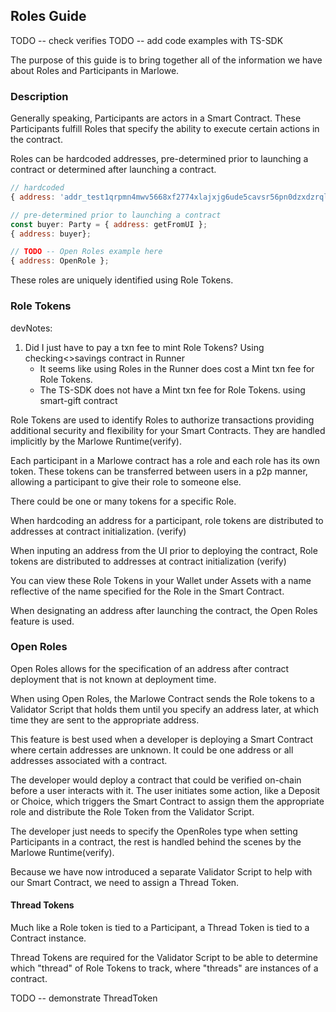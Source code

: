 ## Roles Guide

TODO -- check verifies
TODO -- add code examples with TS-SDK


The purpose of this guide is to bring together all of the information we have about Roles and Participants in Marlowe.

### Description

Generally speaking, Participants are actors in a Smart Contract. These Participants fulfill Roles that specify the ability to execute certain actions in the contract.

Roles can be hardcoded addresses, pre-determined prior to launching a contract or determined after launching a contract.

```js
// hardcoded
{ address: 'addr_test1qrpmn4mwv5668xf2774xlajxjg6ude5cavsr56pn0dzxdzrql5hfz3tpzvdhkdsuc8p8q0xtztpr58emf9jlgf99xdmq7pkl99'};

// pre-determined prior to launching a contract
const buyer: Party = { address: getFromUI };
{ address: buyer};

// TODO -- Open Roles example here
{ address: OpenRole };
```

These roles are uniquely identified using Role Tokens.

### Role Tokens

devNotes:
1. Did I just have to pay a txn fee to mint Role Tokens? Using checking<>savings contract in Runner
    - It seems like using Roles in the Runner does cost a Mint txn fee for Role Tokens.
    - The TS-SDK does not have a Mint txn fee for Role Tokens. using smart-gift contract

Role Tokens are used to identify Roles to authorize transactions providing additional security and flexibility for your Smart Contracts. They are handled implicitly by the Marlowe Runtime(verify).


Each participant in a Marlowe contract has a role and each role has its own token. These tokens can be transferred between users in a p2p manner, allowing a participant to give their role to someone else.

There could be one or many tokens for a specific Role.

When hardcoding an address for a participant, role tokens are distributed to addresses at contract initialization. (verify)

When inputing an address from the UI prior to deploying the contract, Role tokens are distributed to addresses at contract initialization (verify)

You can view these Role Tokens in your Wallet under Assets with a name reflective of the name specified for the Role in the Smart Contract.

When designating an address after launching the contract, the Open Roles feature is used. 

### Open Roles

Open Roles allows for the specification of an address after contract deployment that is not known at deployment time.

When using Open Roles, the Marlowe Contract sends the Role tokens to a Validator Script that holds them until you specify an address later, at which time they are sent to the appropriate address.

This feature is best used when a developer is deploying a Smart Contract where certain addresses are unknown. It could be one address or all addresses associated with a contract.

The developer would deploy a contract that could be verified on-chain before a user interacts with it. The user initiates some action, like a Deposit or Choice, which triggers the Smart Contract to assign them the appropriate role and distribute the Role Token from the Validator Script.

The developer just needs to specify the OpenRoles type when setting Participants in a contract, the rest is handled behind the scenes by the Marlowe Runtime(verify). 

Because we have now introduced a separate Validator Script to help with our Smart Contract, we need to assign a Thread Token.

#### Thread Tokens

Much like a Role token is tied to a Participant, a Thread Token is tied to a Contract instance.

Thread Tokens are required for the Validator Script to be able to determine which "thread" of Role Tokens to track, where "threads" are instances of a contract.

TODO -- demonstrate ThreadToken

